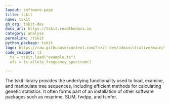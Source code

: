 ```yaml
---
layout: software-page
title: tskit
name: tskit
gh_org: tskit-dev
docs_url: https://tskit.readthedocs.io
category: analyse
permalink: /tskit
python_package: tskit
logo: https://raw.githubusercontent.com/tskit-dev/administrative/main/tskit_logo.svg
code_snippet: |2
  ts = tskit.load("example.ts")
  afs = ts.allele_frequency_spectrum()

---
```

The tskit library provides the underlying functionality used to load, examine, and
manipulate tree sequences, including efficient methods for calculating genetic statistics.
It often forms part of an installation of other software packages such as 
msprime, SLiM, fwdpp, and tsinfer.